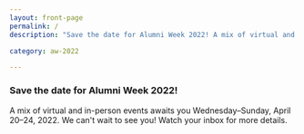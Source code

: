 ```yaml
---
layout: front-page
permalink: /
description: "Save the date for Alumni Week 2022! A mix of virtual and in-person events awaits you Wednesday–Sunday, April 20–24, 2022. We can't wait to see you! Watch your inbox for more details. "

category: aw-2022

---
```



### Save the date for Alumni Week 2022! 
A mix of virtual and in-person events awaits you Wednesday–Sunday, April 20–24, 2022. We can't wait to see you! Watch your inbox for more details. 

